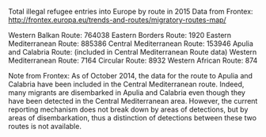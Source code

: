 Total illegal refugee entries into Europe by route in 2015
Data from Frontex: http://frontex.europa.eu/trends-and-routes/migratory-routes-map/

Western Balkan Route:		764038
Eastern Borders Route:		1920
Eastern Mediterranean Route:	885386
Central Mediterranean Route:	153946
Apulia and Calabria Route:	(included in Central Mediterranean Route data)
Western Mediterranean Route:	7164
Circular Route:			8932
Western African Route:		874


Note from Frontex:
As of October 2014, the data for the route to Apulia and Calabria have been included in the Central Mediterranean route. Indeed, many migrants are disembarked in Apulia and Calabria even though they have been detected in the Central Mediterranean area. However, the current reporting mechanism does not break down by areas of detections, but by areas of disembarkation, thus a distinction of detections between these two routes is not available.